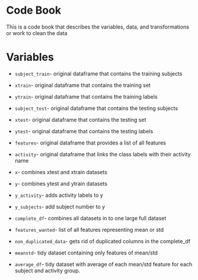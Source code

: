 # Code Book

This is a code book that describes the variables, data, and transformations or work to clean the data

# Variables
* `subject_train`- original dataframe that contains the training subjects
* `xtrain`- original dataframe that contains the training set
* `ytrain`- original dataframe that contains the training labels
* `subject_test`- original dataframe that contains the testing subjects
* `xtest`- original dataframe that contains the testing set
* `ytest`- original dataframe that contains the testing labels
* `features`- original dataframe that provides a list of all features
* `activity`- original dataframe that links the class labels with their activity name

* `x`- combines xtest and xtrain datasets
* `y`- combines ytest and ytrain datasets
* `y_activity`- adds activity labels to y
* `y_subjects`- add subject number to y
* `complete_df`- combines all datasets in to one large full dataset
* `features_wanted`- list of all features representing mean or std
* `non_duplicated_data`- gets rid of duplicated columns in the complete_df
* `meanstd`- tidy dataset containing only features of mean/std
* `average_df`- tidy dataset with average of each mean/std feature for each subject and activity group.
